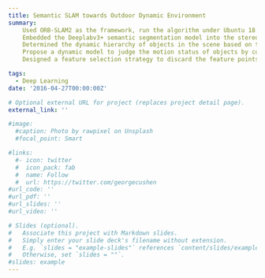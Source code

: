 ```yaml
---
title: Semantic SLAM towards Outdoor Dynamic Environment  
summary: 
    Used ORB-SLAM2 as the framework, run the algorithm under Ubuntu 18.04 and verified the effectiveness of the proposed algorithm with KITTI dataset and ZED2 self-collection dataset.
    Embedded the Deeplabv3+ semantic segmentation model into the stereo model of ORB-SLAM2 to guarantee recognition of dynamic objects.
    Determined the dynamic hierarchy of objects in the scene based on the prior knowledge.
    Propose a dynamic model to judge the motion status of objects by comparing the pixel displacement.
    Designed a feature selection strategy to discard the feature points of dynamic regions.

tags:
  - Deep Learning
date: '2016-04-27T00:00:00Z'

# Optional external URL for project (replaces project detail page).
external_link: ''

#image:
  #caption: Photo by rawpixel on Unsplash
  #focal_point: Smart

#links:
  #- icon: twitter
  #  icon_pack: fab
  #  name: Follow
  #  url: https://twitter.com/georgecushen
#url_code: ''
#url_pdf: ''
#url_slides: ''
#url_video: ''

# Slides (optional).
#   Associate this project with Markdown slides.
#   Simply enter your slide deck's filename without extension.
#   E.g. `slides = "example-slides"` references `content/slides/example-slides.md`.
#   Otherwise, set `slides = ""`.
#slides: example
---
```

